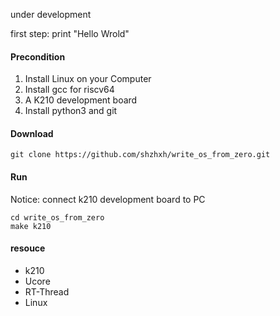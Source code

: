 under development

first step: print "Hello Wrold"

#### Precondition

1. Install Linux on your Computer
2. Install gcc for riscv64
3. A K210 development board
4. Install python3 and git

#### Download

```
git clone https://github.com/shzhxh/write_os_from_zero.git
```

#### Run

Notice: connect k210 development board to PC

```
cd write_os_from_zero
make k210
```

#### resouce

- k210
- Ucore
- RT-Thread
- Linux